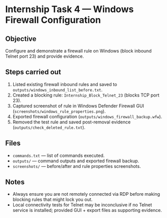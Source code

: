 # Internship Task 4 — Windows Firewall Configuration

## Objective
Configure and demonstrate a firewall rule on Windows (block inbound Telnet port 23) and provide evidence.

## Steps carried out
1. Listed existing firewall inbound rules and saved to `outputs/windows_inbound_list_before.txt`.
2. Created a blocking rule: `Internship_Block_Telnet_23` (blocks TCP port 23).
3. Captured screenshot of rule in Windows Defender Firewall GUI (`screenshots/windows_rule_properties.png`).
4. Exported firewall configuration (`outputs/windows_firewall_backup.wfw`).
5. Removed the test rule and saved post-removal evidence (`outputs/check_deleted_rule.txt`).

## Files
- `commands.txt` — list of commands executed.
- `outputs/` — command outputs and exported firewall backup.
- `screenshots/` — before/after and rule properties screenshots.

## Notes
- Always ensure you are not remotely connected via RDP before making blocking rules that might lock you out.
- Local connectivity tests for Telnet may be inconclusive if no Telnet service is installed; provided GUI + export files as supporting evidence.

